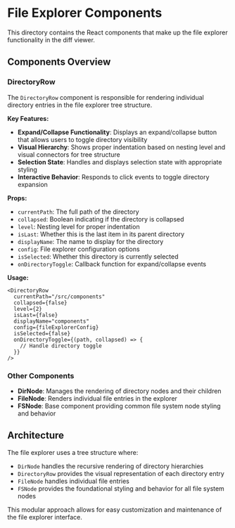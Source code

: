 # File Explorer Components

This directory contains the React components that make up the file explorer functionality in the diff viewer.

## Components Overview

### DirectoryRow

The `DirectoryRow` component is responsible for rendering individual directory entries in the file explorer tree structure.

**Key Features:**

- **Expand/Collapse Functionality**: Displays an expand/collapse button that allows users to toggle directory visibility
- **Visual Hierarchy**: Shows proper indentation based on nesting level and visual connectors for tree structure
- **Selection State**: Handles and displays selection state with appropriate styling
- **Interactive Behavior**: Responds to click events to toggle directory expansion

**Props:**

- `currentPath`: The full path of the directory
- `collapsed`: Boolean indicating if the directory is collapsed
- `level`: Nesting level for proper indentation
- `isLast`: Whether this is the last item in its parent directory
- `displayName`: The name to display for the directory
- `config`: File explorer configuration options
- `isSelected`: Whether this directory is currently selected
- `onDirectoryToggle`: Callback function for expand/collapse events

**Usage:**

```tsx
<DirectoryRow
  currentPath="/src/components"
  collapsed={false}
  level={2}
  isLast={false}
  displayName="components"
  config={fileExplorerConfig}
  isSelected={false}
  onDirectoryToggle={(path, collapsed) => {
    // Handle directory toggle
  }}
/>
```

### Other Components

- **DirNode**: Manages the rendering of directory nodes and their children
- **FileNode**: Renders individual file entries in the explorer
- **FSNode**: Base component providing common file system node styling and behavior

## Architecture

The file explorer uses a tree structure where:

- `DirNode` handles the recursive rendering of directory hierarchies
- `DirectoryRow` provides the visual representation of each directory entry
- `FileNode` handles individual file entries
- `FSNode` provides the foundational styling and behavior for all file system nodes

This modular approach allows for easy customization and maintenance of the file explorer interface.
